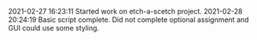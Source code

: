 2021-02-27 16:23:11
Started work on etch-a-scetch project.
2021-02-28 20:24:19
Basic script complete. Did not complete optional assignment and GUI could use some styling.